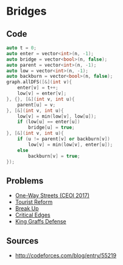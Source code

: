 # Bridges

## Code

```cpp
auto t = 0;
auto enter = vector<int>(n, -1);
auto bridge = vector<bool>(n, false);
auto parent = vector<int>(n, -1);
auto low = vector<int>(n, -1);
auto backburn = vector<bool>(n, false);
graph.allDFS([&](int v){
	enter[v] = t++;
	low[v] = enter[v];
}, {}, [&](int v, int u){
	parent[u] = v;
}, [&](int v, int u){
	low[v] = min(low[v], low[u]);
	if (low[u] == enter[u])
		bridge[u] = true;
}, [&](int v, int u){
	if (u != parent[v] or backburn[v])
		low[v] = min(low[v], enter[u]);
	else
		backburn[v] = true;
});
```

## Problems

- [One-Way Streets (CEOI 2017)](https://ceoi2017.acm.si/files/ceoi2017-statements-day1.zip)
- [Tourist Reform](http://codeforces.com/contest/732/problem/F)
- [Break Up](http://codeforces.com/contest/700/problem/C)
- [Critical Edges](https://www.spoj.com/problems/EC_P/)
- [King Graffs Defense](https://www.spoj.com/problems/GRAFFDEF/)

## Sources

- http://codeforces.com/blog/entry/55219
